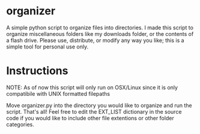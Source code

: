 # organizer
A simple python script to organize files into directories.  I made this script to organize miscellaneous folders like my downloads folder, or the contents of a flash drive.  Please use, distribute, or modify any way you like; this is a simple tool for personal use only.

# Instructions
NOTE: As of now this script will only run on OSX/Linux since it is only compatibile with UNIX formatted filepaths

Move organizer.py into the directory you would like to organize and run the script. That's all! Feel free to edit the EXT_LIST dictionary in the source code if you would like to include other file extentions or other folder categories.
